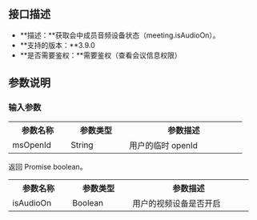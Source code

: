 ## 接口描述
- **描述：**获取会中成员音频设备状态（meeting.isAudioOn）。
- **支持的版本：**3.9.0
- **是否需要鉴权：**需要鉴权（查看会议信息权限）

## 参数说明
### 输入参数
<table>
   <tr>
      <th width="20%" >参数名称</td>
      <th width="20%" >参数类型</td>
      <th width="40%" >参数描述</td>
   </tr>
   <tr>
      <td>msOpenId</td>
      <td>String</td>
      <td>用户的临时 openId</td>
   </tr>
</table>

返回 Promise boolean。
<table>
   <tr>
      <th width="20%" >参数名称</td>
      <th width="20%" >参数类型</td>
      <th width="40%" >参数描述</td>
   </tr>
   <tr>
      <td>isAudioOn</td>
      <td>Boolean</td>
      <td>用户的视频设备是否开启</td>
   </tr>
</table>


